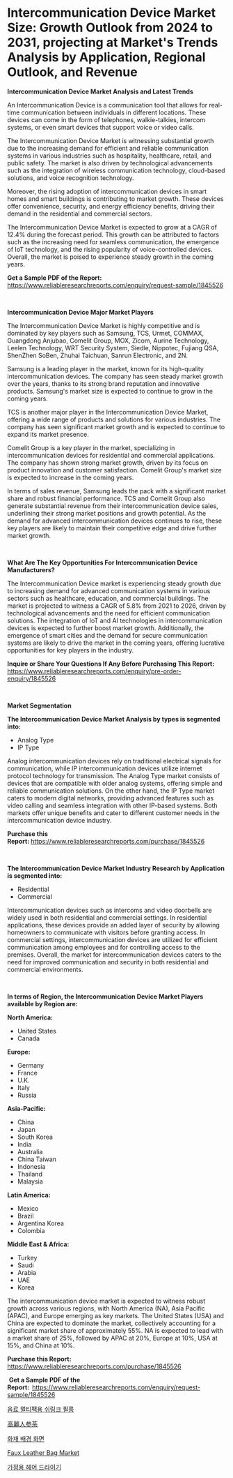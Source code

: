 <p><h1>Intercommunication Device Market Size: Growth Outlook from 2024 to 2031, projecting at Market's Trends Analysis by Application, Regional Outlook, and Revenue</h1></p><p><strong>Intercommunication Device Market Analysis and Latest Trends</strong></p>
<p><p>An Intercommunication Device is a communication tool that allows for real-time communication between individuals in different locations. These devices can come in the form of telephones, walkie-talkies, intercom systems, or even smart devices that support voice or video calls.</p><p>The Intercommunication Device Market is witnessing substantial growth due to the increasing demand for efficient and reliable communication systems in various industries such as hospitality, healthcare, retail, and public safety. The market is also driven by technological advancements such as the integration of wireless communication technology, cloud-based solutions, and voice recognition technology.</p><p>Moreover, the rising adoption of intercommunication devices in smart homes and smart buildings is contributing to market growth. These devices offer convenience, security, and energy efficiency benefits, driving their demand in the residential and commercial sectors.</p><p>The Intercommunication Device Market is expected to grow at a CAGR of 12.4% during the forecast period. This growth can be attributed to factors such as the increasing need for seamless communication, the emergence of IoT technology, and the rising popularity of voice-controlled devices. Overall, the market is poised to experience steady growth in the coming years.</p></p>
<p><strong>Get a Sample PDF of the Report:&nbsp;</strong> <a href="https://www.reliableresearchreports.com/enquiry/request-sample/1845526">https://www.reliableresearchreports.com/enquiry/request-sample/1845526</a></p>
<p>&nbsp;</p>
<p><strong>Intercommunication Device Major Market Players</strong></p>
<p><p>The Intercommunication Device Market is highly competitive and is dominated by key players such as Samsung, TCS, Urmet, COMMAX, Guangdong Anjubao, Comelit Group, MOX, Zicom, Aurine Technology, Leelen Technology, WRT Security System, Siedle, Nippotec, Fujiang QSA, ShenZhen SoBen, Zhuhai Taichuan, Sanrun Electronic, and 2N.</p><p>Samsung is a leading player in the market, known for its high-quality intercommunication devices. The company has seen steady market growth over the years, thanks to its strong brand reputation and innovative products. Samsung's market size is expected to continue to grow in the coming years.</p><p>TCS is another major player in the Intercommunication Device Market, offering a wide range of products and solutions for various industries. The company has seen significant market growth and is expected to continue to expand its market presence.</p><p>Comelit Group is a key player in the market, specializing in intercommunication devices for residential and commercial applications. The company has shown strong market growth, driven by its focus on product innovation and customer satisfaction. Comelit Group's market size is expected to increase in the coming years.</p><p>In terms of sales revenue, Samsung leads the pack with a significant market share and robust financial performance. TCS and Comelit Group also generate substantial revenue from their intercommunication device sales, underlining their strong market positions and growth potential. As the demand for advanced intercommunication devices continues to rise, these key players are likely to maintain their competitive edge and drive further market growth.</p></p>
<p>&nbsp;</p>
<p><strong>What Are The Key Opportunities For Intercommunication Device Manufacturers?</strong></p>
<p><p>The Intercommunication Device market is experiencing steady growth due to increasing demand for advanced communication systems in various sectors such as healthcare, education, and commercial buildings. The market is projected to witness a CAGR of 5.8% from 2021 to 2026, driven by technological advancements and the need for efficient communication solutions. The integration of IoT and AI technologies in intercommunication devices is expected to further boost market growth. Additionally, the emergence of smart cities and the demand for secure communication systems are likely to drive the market in the coming years, offering lucrative opportunities for key players in the industry.</p></p>
<p><strong>Inquire or Share Your Questions If Any Before Purchasing This Report:</strong> <a href="https://www.reliableresearchreports.com/enquiry/pre-order-enquiry/1845526">https://www.reliableresearchreports.com/enquiry/pre-order-enquiry/1845526</a></p>
<p>&nbsp;</p>
<p><strong>Market Segmentation</strong></p>
<p><strong>The Intercommunication Device Market Analysis by types is segmented into:</strong></p>
<p><ul><li>Analog Type</li><li>IP Type</li></ul></p>
<p><p>Analog intercommunication devices rely on traditional electrical signals for communication, while IP intercommunication devices utilize internet protocol technology for transmission. The Analog Type market consists of devices that are compatible with older analog systems, offering simple and reliable communication solutions. On the other hand, the IP Type market caters to modern digital networks, providing advanced features such as video calling and seamless integration with other IP-based systems. Both markets offer unique benefits and cater to different customer needs in the intercommunication device industry.</p></p>
<p><strong>Purchase this Report:&nbsp;</strong><a href="https://www.reliableresearchreports.com/purchase/1845526">https://www.reliableresearchreports.com/purchase/1845526</a></p>
<p>&nbsp;</p>
<p><strong>The Intercommunication Device Market Industry Research by Application is segmented into:</strong></p>
<p><ul><li>Residential</li><li>Commercial</li></ul></p>
<p><p>Intercommunication devices such as intercoms and video doorbells are widely used in both residential and commercial settings. In residential applications, these devices provide an added layer of security by allowing homeowners to communicate with visitors before granting access. In commercial settings, intercommunication devices are utilized for efficient communication among employees and for controlling access to the premises. Overall, the market for intercommunication devices caters to the need for improved communication and security in both residential and commercial environments.</p></p>
<p>&nbsp;</p>
<p><strong>In terms of Region, the Intercommunication Device Market Players available by Region are:</strong></p>
<p>
    <p> <strong> North America: </strong>
        <ul>
            <li>United States</li>
            <li>Canada</li>
        </ul>
        </p> 
    <p> <strong> Europe: </strong>
        <ul>
            <li>Germany</li>
            <li>France</li>
            <li>U.K.</li>
            <li>Italy</li>
            <li>Russia</li>
        </ul>
        </p> 
    <p> <strong> Asia-Pacific: </strong>
        <ul>
            <li>China</li>
            <li>Japan</li>
            <li>South Korea</li>
            <li>India</li>
            <li>Australia</li>
            <li>China Taiwan</li>
            <li>Indonesia</li>
            <li>Thailand</li>
            <li>Malaysia</li>
        </ul>
        </p> 
    <p> <strong> Latin America: </strong>
        <ul>
            <li>Mexico</li>
            <li>Brazil</li>
            <li>Argentina Korea</li>
            <li>Colombia</li>
        </ul>
        </p> 
    <p> <strong> Middle East & Africa: </strong>
        <ul>
            <li>Turkey</li>
            <li>Saudi</li>
            <li>Arabia</li>
            <li>UAE</li>
            <li>Korea</li>
        </ul>
    </p>
    </p>
<p><p>The intercommunication device market is expected to witness robust growth across various regions, with North America (NA), Asia Pacific (APAC), and Europe emerging as key markets. The United States (USA) and China are expected to dominate the market, collectively accounting for a significant market share of approximately 55%. NA is expected to lead with a market share of 25%, followed by APAC at 20%, Europe at 10%, USA at 15%, and China at 10%.</p></p>
<p><strong>Purchase this Report: </strong><a href="https://www.reliableresearchreports.com/purchase/1845526">https://www.reliableresearchreports.com/purchase/1845526</a></p>
<p>&nbsp;<strong>Get a Sample PDF of the Report:&nbsp;&nbsp;</strong><a href="https://www.reliableresearchreports.com/enquiry/request-sample/1845526">https://www.reliableresearchreports.com/enquiry/request-sample/1845526</a></p>
<p><strong></strong></p>
<p><p><a href="https://github.com/JeromeRtyau89966/Market-Research-Report-List-1/blob/main/80121165118.md">음료 멀티팩용 쉬링크 필름</a></p><p><a href="https://github.com/AriMuller2009/Market-Research-Report-List-1/blob/main/57178315488.md">高麗人参茶</a></p><p><a href="https://medium.com/@costelcaramitru2022/%ED%99%94%EC%9E%AC-%EB%B2%BD%EC%A7%80-%EC%8B%9C%EC%9E%A5-%EC%9D%B8%EC%82%AC%EC%9D%B4%ED%8A%B8-%EC%8B%9C%EC%9E%A5-%EB%8F%99%ED%96%A5-%EC%84%B1%EC%9E%A5-2024%EB%85%84%EB%B6%80%ED%84%B0-2031%EB%85%84%EA%B9%8C%EC%A7%80-%EC%98%88%EC%B8%A1%EB%90%9C-%EA%B2%83-72752c599b52">화재 배경 화면</a></p><p><a href="https://github.com/Airanohannonzb68e5pb53oc1/Market-Research-Report-List-1/blob/main/faux-leather-bag-market.md">Faux Leather Bag Market</a></p><p><a href="https://medium.com/@arthuralety6767836754/%EA%B0%80%EC%A0%95%EC%9A%A9-%ED%97%A4%EC%96%B4-%EB%93%9C%EB%9D%BC%EC%9D%B4%EC%96%B4-%EC%8B%9C%EC%9E%A5-%EC%A1%B0%EC%82%AC-%EB%B3%B4%EA%B3%A0%EC%84%9C-%EA%B7%B8-%EC%97%AD%EC%82%AC-%EB%B0%8F-2024%EB%85%84%EB%B6%80%ED%84%B0-2031%EB%85%84%EA%B9%8C%EC%A7%80%EC%9D%98-%EC%98%88%EC%B8%A1-ce6fdf70f370">가정용 헤어 드라이기</a></p></p>
